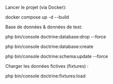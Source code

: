 Lancer le projet (via Docker):

docker compose up -d --build

Base de données & données de test:

php bin/console doctrine:database:drop --force

php bin/console doctrine:database:create

php bin/console doctrine:schema:update --force

Charger les données fictives (fixtures) :

php bin/console doctrine:fixtures:load
